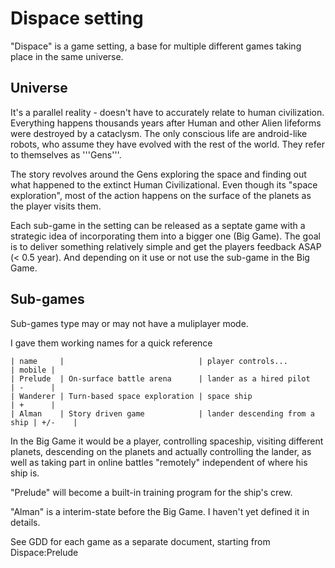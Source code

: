# Dispace setting

"Dispace" is a game setting,  a base for multiple different games taking place in the same universe.

## Universe

It's a parallel reality - doesn't have to accurately relate to human civilization.
Everything happens thousands years after Human and other Alien lifeforms were destroyed by a cataclysm.
The only conscious life are android-like robots, who assume they have evolved with the rest of the world.
They refer to themselves as '''Gens'''.

The story revolves around the Gens exploring the space and finding out what happened to the extinct Human Civilizational.
Even though its "space exploration", most of the action happens on the surface of the planets as the player visits them.

Each sub-game in the setting can be released as a septate game with a strategic idea
of incorporating them into a bigger one (Big Game).
The goal is to deliver something relatively simple and get the players feedback ASAP (< 0.5 year).
And depending on it use or not use the sub-game in the Big Game.

## Sub-games

Sub-games type may or may not have a muliplayer mode.

I gave them working names for a quick reference

    | name     |                              | player controls...            | mobile |
    | Prelude  | On-surface battle arena      | lander as a hired pilot       | -      |
    | Wanderer | Turn-based space exploration | space ship                    | +      |
    | Alman    | Story driven game            | lander descending from a ship | +/-    |

In the Big Game it would be a player, controlling spaceship, visiting different planets,
descending on the planets and actually controlling the lander, as well as taking part in
online battles "remotely" independent of where his ship is.

"Prelude" will become a built-in training program for the ship's crew.

"Alman" is a interim-state before the Big Game. I haven't yet defined it in details.

See GDD for each game as a separate document, starting from Dispace:Prelude
